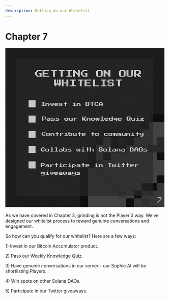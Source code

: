 ```yaml
---
description: Getting on our Whitelist
---
```


# Chapter 7

![](../../.gitbook/assets/Tweet-Post7a.png)

As we have covered in Chapter 3, grinding is not the Player 2 way. We’ve designed our whitelist process to reward genuine conversations and engagement.

So how can you qualify for our whitelist? Here are a few ways:

1\) Invest in our Bitcoin Accumulator product.

2\) Pass our Weekly Knowledge Quiz.

3\) Have genuine conversations in our server - our Sophie AI will be shortlisting Players.

4\) Win spots on other Solana DAOs.

5\) Participate in our Twitter giveaways.

